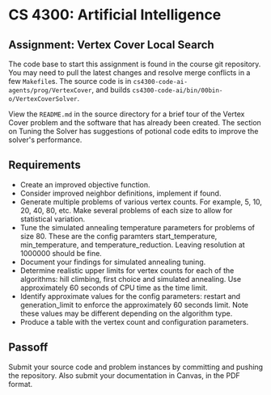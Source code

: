 CS 4300: Artificial Intelligence
===============================================

Assignment: Vertex Cover Local Search
------------------------------------------------

The code base to start this assignment is found in the
course git repository.  You may need to pull the latest
changes and resolve merge conflicts in a few `Makefile`s.
The source code is in `cs4300-code-ai-agents/prog/VertexCover`,
and builds `cs4300-code-ai/bin/00bin-o/VertexCoverSolver`.

View the `README.md` in the source directory for a brief
tour of the Vertex Cover problem and the software that
has already been created.  The section on Tuning the
Solver has suggestions of potional code edits to
improve the solver's performance.


Requirements
------------

- Create an improved objective function.
- Consider improved neighbor definitions, implement if found.
- Generate multiple problems of various vertex counts.  For example,
  5, 10, 20, 40, 80, etc.  Make several problems of each size to
  allow for statistical variation.
- Tune the simulated annealing temperature parameters for problems
  of size 80.  These are the config paramters start_temperature,
  min_temperature, and temperature_reduction.  Leaving resolution
  at 1000000 should be fine.
- Document your findings for simulated annealing tuning.  
- Determine realistic upper limits for vertex counts for each of the
  algorithms: hill climbing, first choice and simulated annealing.
  Use approximately 60 seconds of CPU time as the time limit.
- Identify approximate values for the config parameters: restart
  and generation_limit to enforce the approximately 60 seconds limit.
  Note these values may be different depending on the algorithm type.
- Produce a table with the vertex count and configuration parameters.


Passoff
-------

Submit your source code and problem instances by committing and pushing the repository.
Also submit your documentation in Canvas, in the PDF format.



